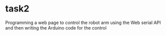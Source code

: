 # task2
Programming a web page to control the robot arm using the Web serial API and then writing the Arduino code for the control
